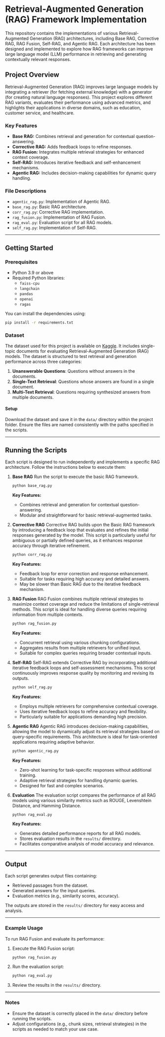 
# Retrieval-Augmented Generation (RAG) Framework Implementation

This repository contains the implementations of various Retrieval-Augmented Generation (RAG) architectures, including Base RAG, Corrective RAG, RAG Fusion, Self-RAG, and Agentic RAG. Each architecture has been designed and implemented to explore how RAG frameworks can improve large language model (LLM) performance in retrieving and generating contextually relevant responses.

## Project Overview

Retrieval-Augmented Generation (RAG) improves large language models by integrating a retriever (for fetching external knowledge) with a generator (for creating natural language responses). This project explores different RAG variants, evaluates their performance using advanced metrics, and highlights their applications in diverse domains, such as education, customer service, and healthcare.

### Key Features
- **Base RAG:** Combines retrieval and generation for contextual question-answering.
- **Corrective RAG:** Adds feedback loops to refine responses.
- **RAG Fusion:** Integrates multiple retrieval strategies for enhanced context coverage.
- **Self-RAG:** Introduces iterative feedback and self-enhancement mechanisms.
- **Agentic RAG:** Includes decision-making capabilities for dynamic query handling.

### File Descriptions
- `agentic_rag.py`: Implementation of Agentic RAG.
- `base_rag.py`: Basic RAG architecture.
- `corr_rag.py`: Corrective RAG implementation.
- `rag_fusion.py`: Implementation of RAG Fusion.
- `rag_eval.py`: Evaluation script for all RAG models.
- `self_rag.py`: Implementation of Self-RAG.

---

## Getting Started

### Prerequisites
- Python 3.9 or above
- Required Python libraries:
  - `faiss-cpu`
  - `langchain`
  - `pandas`
  - `openai`
  - `ragas`

You can install the dependencies using:
```bash
pip install -r requirements.txt
```

### Dataset
The dataset used for this project is available on [Kaggle](https://www.kaggle.com/datasets/samuelmatsuoharris/single-topic-rag-evaluation-dataset). It includes single-topic documents for evaluating Retrieval-Augmented Generation (RAG) models. The dataset is structured to test retrieval and generation performance across three categories:

1. **Unanswerable Questions**: Questions without answers in the documents.
2. **Single-Text Retrieval**: Questions whose answers are found in a single document.
3. **Multi-Text Retrieval**: Questions requiring synthesized answers from multiple documents.

#### Setup
Download the dataset and save it in the `data/` directory within the project folder. Ensure the files are named consistently with the paths specified in the scripts.

---

## Running the Scripts
Each script is designed to run independently and implements a specific RAG architecture. Follow the instructions below to execute them:

1. **Base RAG**
   Run the script to execute the basic RAG framework.
   ```bash
   python base_rag.py
   ```

   **Key Features:**
   - Combines retrieval and generation for contextual question-answering.
   - Modular and straightforward for basic retrieval-augmented tasks.

2. **Corrective RAG**
   Corrective RAG builds upon the Basic RAG framework by introducing a feedback loop that evaluates and refines the initial responses generated by the model. This script is particularly useful for ambiguous or partially defined queries, as it enhances response accuracy through iterative refinement.
   ```bash
   python corr_rag.py
   ```

   **Key Features:**
   - Feedback loop for error correction and response enhancement.
   - Suitable for tasks requiring high accuracy and detailed answers.
   - May be slower than Basic RAG due to the iterative feedback mechanism.

3. **RAG Fusion**
   RAG Fusion combines multiple retrieval strategies to maximize context coverage and reduce the limitations of single-retrieval methods. This script is ideal for handling diverse queries requiring information from multiple contexts.
   ```bash
   python rag_fusion.py
   ```

   **Key Features:**
   - Concurrent retrieval using various chunking configurations.
   - Aggregates results from multiple retrievers for unified input.
   - Suitable for complex queries requiring broader contextual inputs.

4. **Self-RAG**
   Self-RAG extends Corrective RAG by incorporating additional iterative feedback loops and self-assessment mechanisms. This script continuously improves response quality by monitoring and revising its outputs.
   ```bash
   python self_rag.py
   ```

   **Key Features:**
   - Employs multiple retrievers for comprehensive contextual coverage.
   - Uses iterative feedback loops to refine accuracy and flexibility.
   - Particularly suitable for applications demanding high precision.

5. **Agentic RAG**
   Agentic RAG introduces decision-making capabilities, allowing the model to dynamically adjust its retrieval strategies based on query-specific requirements. This architecture is ideal for task-oriented applications requiring adaptive behavior.
   ```bash
   python agentic_rag.py
   ```

   **Key Features:**
   - Zero-shot learning for task-specific responses without additional training.
   - Adaptive retrieval strategies for handling dynamic queries.
   - Designed for fast and complex scenarios.

6. **Evaluation**
   The evaluation script compares the performance of all RAG models using various similarity metrics such as ROUGE, Levenshtein Distance, and Hamming Distance.
   ```bash
   python rag_eval.py
   ```

   **Key Features:**
   - Generates detailed performance reports for all RAG models.
   - Stores evaluation results in the `results/` directory.
   - Facilitates comparative analysis of model accuracy and relevance.

---

## Output
Each script generates output files containing:
- Retrieved passages from the dataset.
- Generated answers for the input queries.
- Evaluation metrics (e.g., similarity scores, accuracy).

The outputs are stored in the `results/` directory for easy access and analysis.

---

### Example Usage
To run RAG Fusion and evaluate its performance:
1. Execute the RAG Fusion script:
   ```bash
   python rag_fusion.py
   ```
2. Run the evaluation script:
   ```bash
   python rag_eval.py
   ```
3. Review the results in the `results/` directory.

---

### Notes
- Ensure the dataset is correctly placed in the `data/` directory before running the scripts.
- Adjust configurations (e.g., chunk sizes, retrieval strategies) in the scripts as needed to match your use case.
